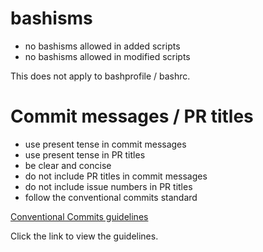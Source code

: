 # bashisms

- no bashisms allowed in added scripts
- no bashisms allowed in modified scripts

This does not apply to bashprofile / bashrc.

# Commit messages / PR titles

- use present tense in commit messages
- use present tense in PR titles
- be clear and concise
- do not include PR titles in commit messages
- do not include issue numbers in PR titles
- follow the conventional commits standard

[Conventional Commits guidelines](https://www.conventionalcommits.org/en/v1.0.0/)

Click the link to view the guidelines.